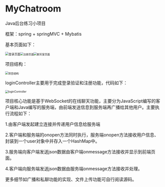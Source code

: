 # MyChatroom

Java后台练习小项目

框架：spring + springMVC + Mybatis

基本页面如下：

<img src="C:\Users\杨洁龙\Desktop\登录页面.PNG" alt="登录页面" style="zoom: 67%;" /><img src="C:\Users\杨洁龙\Desktop\注册页面.PNG" alt="注册页面" style="zoom:60%;" /><img src="C:\Users\杨洁龙\Desktop\聊天室页面.PNG" alt="聊天室页面" style="zoom:60%;" />

项目结构：

<img src="C:\Users\杨洁龙\Desktop\项目结构.PNG" alt="项目结构" style="zoom:60%;" />

loginController主要用于完成登录验证和注册功能，代码如下：

<img src="C:\Users\杨洁龙\Desktop\loginController.PNG" alt="loginController" style="zoom:60%;" />

项目核心功能是基于WebSocket的在线聊天功能，主要分为JavaScript编写的客户端和Java编写的服务端，由前端发送信息到服务端再广播给其他用户。主要执行流程如下：

1.由客户端发起建立连接并传递用户信息给服务端

2.客户端和服务端的onopen方法同时执行，服务端onopen方法接收用户信息、封装到一个user对象中并存入一个HashMap中。

3.服务端向客户端发送json数据由客户端onmessage方法接收并显示到前端页面。

4.客户端向服务端发送json数据由服务端onmessage方法接收并处理。

更多细节如广播和私聊功能的实现、文件上传功能可自行阅读源码。